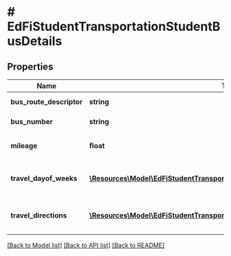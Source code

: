# # EdFiStudentTransportationStudentBusDetails

## Properties

Name | Type | Description | Notes
------------ | ------------- | ------------- | -------------
**bus_route_descriptor** | **string** | Identifies the specific route taken by a bus for student transportation. |
**bus_number** | **string** | The unique identifier assigned to the bus used for transporting the student. |
**mileage** | **float** | The distance, typically measured in miles, that a student was transported along the route of the bus during a single trip. | [optional]
**travel_dayof_weeks** | [**\Resources\Model\EdFiStudentTransportationStudentBusDetailsTravelDayofWeek[]**](EdFiStudentTransportationStudentBusDetailsTravelDayofWeek.md) | An unordered collection of studentTransportationStudentBusDetailsTravelDayofWeeks. Specifies the day(s) of the week on which student transportation occurs. | [optional]
**travel_directions** | [**\Resources\Model\EdFiStudentTransportationStudentBusDetailsTravelDirection[]**](EdFiStudentTransportationStudentBusDetailsTravelDirection.md) | An unordered collection of studentTransportationStudentBusDetailsTravelDirections. Indicates the direction of travel for the student transportation route (e.g., to school, from school). | [optional]

[[Back to Model list]](../../README.md#models) [[Back to API list]](../../README.md#endpoints) [[Back to README]](../../README.md)
